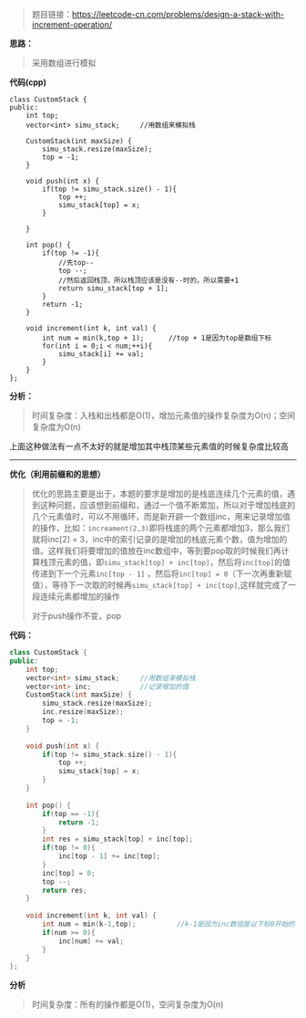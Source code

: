 > 题目链接：https://leetcode-cn.com/problems/design-a-stack-with-increment-operation/

**思路：**

> 采用数组进行模拟

**代码(cpp)**

```
class CustomStack {
public:
    int top;
    vector<int> simu_stack;     //用数组来模拟栈

    CustomStack(int maxSize) {
        simu_stack.resize(maxSize);
        top = -1;
    }
    
    void push(int x) {
        if(top != simu_stack.size() - 1){
            top ++;
            simu_stack[top] = x;
        }

    }
    
    int pop() {
        if(top != -1){
            //先top--
            top --;
            //然后返回栈顶，所以栈顶应该是没有--时的，所以需要+1
            return simu_stack[top + 1];
        }
        return -1;
    }
    
    void increment(int k, int val) {
        int num = min(k,top + 1);      //top + 1是因为top是数组下标
        for(int i = 0;i < num;++i){
            simu_stack[i] += val;
        }
    }
};
```

**分析：**

> 时间复杂度：入栈和出栈都是O(1)，增加元素值的操作复杂度为O(n)；空间复杂度为O(n)

上面这种做法有一点不太好的就是增加其中栈顶某些元素值的时候复杂度比较高

---

**优化（利用前缀和的思想）**

> 优化的思路主要是出于，本题的要求是增加的是栈底连续几个元素的值，遇到这种问题，应该想到前缀和，通过一个值不断累加，所以对于增加栈底的几个元素值时，可以不用循环，而是新开辟一个数组inc，用来记录增加值的操作，比如：`increament(2,3)`即将栈底的两个元素都增加3，那么我们就将inc[2] = 3，inc中的索引记录的是增加的栈底元素个数，值为增加的值。这样我们将要增加的值放在inc数组中，等到要pop取的时候我们再计算栈顶元素的值，即`simu_stack[top] + inc[top]`，然后将`inc[top]`的值传递到下一个元素`inc[top - 1]` ，然后将`inc[top] = 0`（下一次再重新赋值），等待下一次取的时候再`simu_stack[top] + inc[top]`,这样就完成了一段连续元素都增加的操作
>
> 对于push操作不变，pop

**代码：**

```c++
class CustomStack {
public:
    int top;
    vector<int> simu_stack;     //用数组来模拟栈
    vector<int> inc;            //记录增加的值
    CustomStack(int maxSize) {
        simu_stack.resize(maxSize);
        inc.resize(maxSize);
        top = -1;
    }
    
    void push(int x) {
        if(top != simu_stack.size() - 1){
            top ++;
            simu_stack[top] = x;
        }
    }
    
    int pop() {
        if(top == -1){
            return -1;
        }
        int res = simu_stack[top] + inc[top];
        if(top != 0){
            inc[top - 1] += inc[top]; 
        }
        inc[top] = 0;
        top --;
        return res;
    }
    
    void increment(int k, int val) {
        int num = min(k-1,top);          //k-1是因为inc数组是以下标0开始的
        if(num >= 0){
            inc[num] += val;
        }
    }
};
```

**分析**

> 时间复杂度：所有的操作都是O(1)，空间复杂度为O(n)